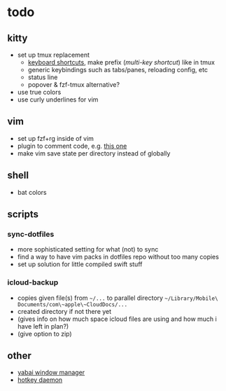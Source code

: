 # todo

## kitty

- set up tmux replacement
  - [keyboard
    shortcuts](https://sw.kovidgoyal.net/kitty/conf/#keyboard-shortcuts), make
    prefix (*multi-key shortcut*) like in tmux
  - generic keybindings such as tabs/panes, reloading config, etc
  - status line
  - popover & fzf-tmux alternative?
- use true colors
- use curly underlines for vim

## vim

- set up fzf+rg inside of vim
- plugin to comment code, e.g. [this
  one](https://github.com/tomtom/tcomment_vim)
- make vim save state per directory instead of globally

## shell

- bat colors

## scripts

### sync-dotfiles

- more sophisticated setting for what (not) to sync
- find a way to have vim packs in dotfiles repo without too many copies
- set up solution for little compiled swift stuff

### icloud-backup

- copies given file(s) from `~/...` to parallel directory `~/Library/Mobile\
  Documents/com\~apple\~CloudDocs/...`
- created directory if not there yet
- (gives info on how much space icloud files are using and how much i have left
  in plan?)
- (give option to zip)

## other

- [yabai window manager](https://github.com/koekeishiya/yabai)
- [hotkey daemon](https://github.com/koekeishiya/skhd)
